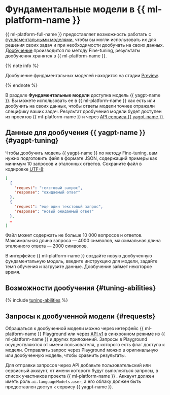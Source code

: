 # Фундаментальные модели в {{ ml-platform-name }}

{{ ml-platform-full-name }} предоставляет возможность работать с [фундаментальными моделями](../../../glossary/ml-models.md#foundation), чтобы вы могли использовать их для решения своих задач и при необходимости дообучать на своих данных. [Дообучение](../../../glossary/ml-models.md#fine-tuning) производится по методу Fine-tuning, результаты дообучения хранятся в {{ ml-platform-name }}.

{% note info %}

Дообучение фундаментальных моделей находится на стадии [Preview](../../../overview/concepts/launch-stages.md).

{% endnote %}

В разделе **Фундаментальные модели** доступна модель {{ yagpt-name }}. Вы можете использовать ее в {{ ml-platform-name }} как есть или дообучить на своих данных, чтобы ответы модели точнее отражали специфику ваших задач. Результат дообучения модели будет доступен из проектов {{ ml-platform-name }} и через [API сервиса {{ yagpt-name }}](../../../yandexgpt/api-ref/authentication.md).

## Данные для дообучения {{ yagpt-name }} {#yagpt-tuning}

Чтобы дообучить модель {{ yagpt-name }} по методу Fine-tuning, вам нужно подготовить файл в формате JSON, содержащий примеры как минимум 10 запросов и эталонных ответов. Сохраните файл в кодировке [UTF-8](https://ru.wikipedia.org/wiki/UTF-8):

```json
[
  {
    "request": "текстовый запрос",
    "response": "ожидаемый ответ"
  },
  {
    "request": "еще один текстовый запрос",
    "response": "новый ожидаемый ответ"
  },
  …
]
```

Файл может содержать не больше 10 000 вопросов и ответов. Максимальная длина запроса — 4000 символов, максимальная длина эталонного ответа — 2000 символов. 

В интерфейсе {{ ml-platform-name }} создайте новую дообученную фундаментальную модель, введите инструкцию для модели, задайте темп обучения и загрузите данные. Дообучение займет некоторое время.

## Возможности дообучения {#tuning-abilities}

{% include [tuning-abilities](../../../_includes/yandexgpt/tuning-abilities.md) %}

## Запросы к дообученной модели {#requests}

Обращаться к дообученной модели можно через интерфейс {{ ml-platform-name }} Playground или через [API v1](../../../yandexgpt/api-ref/v1/) в синхронном режиме из {{ ml-platform-name }} и других приложений. Запросы в Playground осуществляются от имени пользователя, у которого есть флаг доступа к модели. Отправлять запрос через Playground можно в оригинальную или дообученную модель, чтобы сравнить результаты.

Для отправки запросов через API добавьте пользовательский или сервисный аккаунт, от имени которого будут выполняться запросы, в список участников проекта {{ ml-platform-name }} . Аккаунт должен иметь роль `ai.languageModels.user`, а его облаку должен быть предоставлен доступ к сервису {{ yagpt-name }}.
